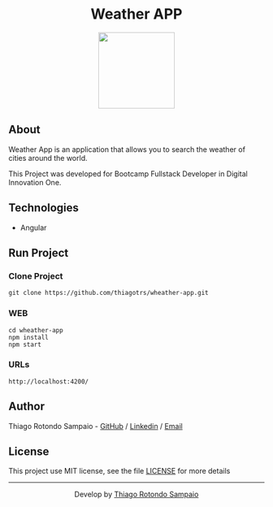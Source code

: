 <h1 align="center">Weather APP</h1>

<p align="center">
<img src="https://raw.githubusercontent.com/angular/angular/master/aio/src/assets/images/logos/angular/angular.png" height="150px" />
</p>

## About

Weather App is an application that allows you to search the weather of cities around the world.

This Project was developed for Bootcamp Fullstack Developer in Digital Innovation One.

## Technologies

- Angular

## Run Project

### Clone Project

```git
git clone https://github.com/thiagotrs/wheather-app.git
```

### WEB

```shell
cd wheather-app
npm install
npm start
```

### URLs

```
http://localhost:4200/
```

## Author

Thiago Rotondo Sampaio - [GitHub](https://github.com/thiagotrs) / [Linkedin](https://www.linkedin.com/in/thiago-rotondo-sampaio) / [Email](mailto:thiagorot@gmail.com)

## License

This project use MIT license, see the file [LICENSE](./LICENSE.md) for more details

---

<p align="center">Develop by <a href="https://github.com/thiagotrs">Thiago Rotondo Sampaio</a></p>
